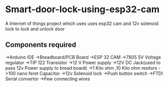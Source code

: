 # Smart-door-lock-using-esp32-cam
A Internet of things project which uses uses esp32 cam and 12v solenoid lock to lock and unlock door
## Components required
->Arduino IDE
->Breadboard/PCB Board
->ESP 32 CAM
->7805 5V Voltage regulator
->TIP 122 Transistor
->12 V Power supply
->12V DC Jack(used to pass 12v Power supply to bread board)
->1 Kilo ohm ,10 Kilo ohm resitors
->100 nano feret Capacitor
->12v Solenoid lock
->Push button switch 
->FTDI Serial convertor
->Few connecting  wires
